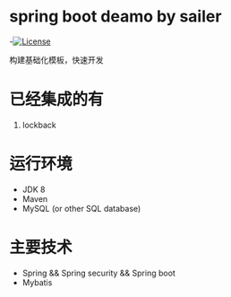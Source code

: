 # spring boot deamo by sailer 

 -[![License](https://img.shields.io/badge/license-Apache%202-4EB1BA.svg)](https://www.apache.org/licenses/LICENSE-2.0.html)

构建基础化模板，快速开发

# 已经集成的有 
1. lockback


# 运行环境
- JDK 8
- Maven
- MySQL (or other SQL database)

# 主要技术

- Spring && Spring security && Spring boot
- Mybatis
